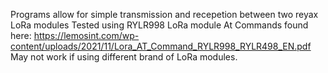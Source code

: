 Programs allow for simple transmission and recepetion between two reyax LoRa modules
Tested using RYLR998 LoRa module
At Commands found here: https://lemosint.com/wp-content/uploads/2021/11/Lora_AT_Command_RYLR998_RYLR498_EN.pdf
May not work if using different brand of LoRa modules.
